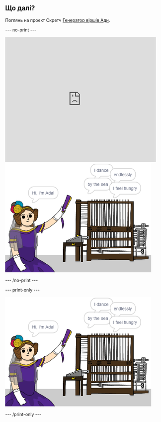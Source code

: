 ## Що далі?

Поглянь на проєкт Скретч [Генератор віршів Ади](https://projects.raspberrypi.org/en/projects/poetry-generator).

--- no-print ---

<div class="scratch-preview">
  <iframe allowtransparency="true" width="485" height="402" src="https://scratch.mit.edu/projects/embed/77844926/?autostart=false" frameborder="0" scrolling="no"></iframe>
  <img src="images/poetry-final.png">
</div>

--- /no-print ---

--- print-only ---

![знімок екрана гри](images/poetry-final.png)

--- /print-only ---